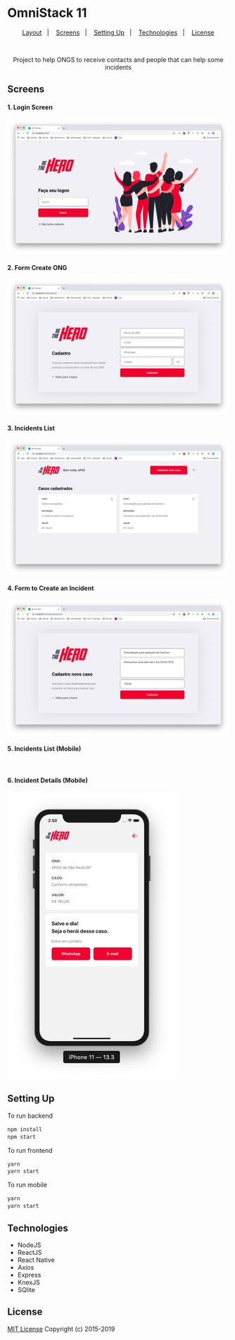 # OmniStack 11

<p align="center">
  <a href="#-layout">Layout</a>&nbsp;&nbsp;&nbsp;|&nbsp;&nbsp;&nbsp;
  <a href="#screens">Screens</a>&nbsp;&nbsp;&nbsp;|&nbsp;&nbsp;&nbsp;
  <a href="#setting-up">Setting Up</a>&nbsp;&nbsp;&nbsp;|&nbsp;&nbsp;&nbsp;
  <a href="#technologies">Technologies</a>&nbsp;&nbsp;&nbsp;|&nbsp;&nbsp;&nbsp;
  <a href="#license">License</a>
</p>

<br>
<p align="center">
  Project to help ONGS to receive contacts and people that can help some incidents
</p>


## Screens

#### 1. Login Screen
<img alt="" src="https://raw.githubusercontent.com/augustogiles/omnistack11/master/screen/hero_login_front.jpeg">


#### 2. Form Create ONG

<img alt="" src="https://raw.githubusercontent.com/augustogiles/omnistack11/master/screen/hero_create_ong.jpeg">

#### 3. Incidents List

<img alt="" src="https://raw.githubusercontent.com/augustogiles/omnistack11/master/screen/hero_list.jpeg">

#### 4. Form to Create an Incident

<img alt="" src="https://raw.githubusercontent.com/augustogiles/omnistack11/master/screen/hero_create_incident.jpeg">

#### 5. Incidents List (Mobile)

<img alt="" src="https://raw.githubusercontent.com/jaugustogiles/omnistack11/master/screen/hero_mobile_list.jpeg">

#### 6. Incident Details (Mobile)

<img alt="" src="https://raw.githubusercontent.com/augustogiles/omnistack11/master/screen/hero_mobile_case.jpeg">


## Setting Up

To run backend

```bash
npm install
npm start
```

To run frontend
```bash
yarn
yarn start
```

To run mobile
```bash
yarn
yarn start
```

## Technologies
* NodeJS
* ReactJS
* React Native
* Axios
* Express
* KnexJS
* SQlite


## License
[MIT License](LICENSE.md) Copyright (c) 2015-2019